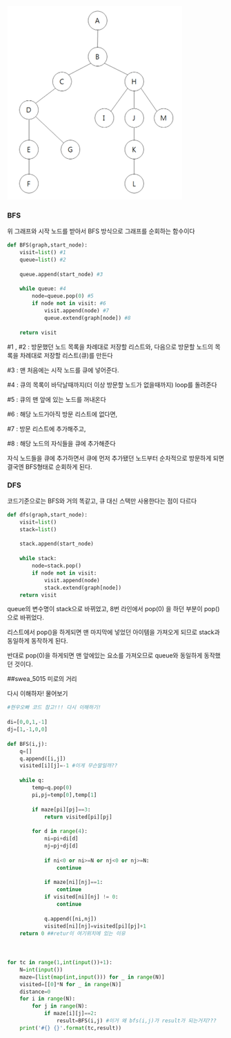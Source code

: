 ### 

![image-20200904012010419](0903_BFS.assets/image-20200904012010419.png)



### BFS

위 그래프와 시작 노드를 받아서 BFS 방식으로 그래프를 순회하는 함수이다

```python
def BFS(graph,start_node): 
    visit=list() #1
    queue=list() #2
    
    queue.append(start_node) #3
    
    while queue: #4
        node=queue.pop(0) #5
        if node not in visit: #6
            visit.append(node) #7
            queue.extend(graph[node]) #8
    
    return visit
```

#1 , #2 : 방문했던 노드 목록을 차례대로 저장할 리스트와, 다음으로 방문할 노드의 목록을 차례대로 저장할 리스트(큐)를 만든다

#3 : 맨 처음에는 시작 노드를 큐에 넣어준다.

#4 : 큐의 목록이 바닥날때까지(더 이상 방문할 노드가 없을때까지) loop를 돌려준다

#5 : 큐의 맨 앞에 있는 노드를 꺼내온다

#6 : 해당 노드가아직 방문 리스트에 없다면, 

#7 : 방문 리스트에 추가해주고,

#8 : 해당 노드의 자식들을 큐에 추가해준다



자식 노드들을 큐에 추가하면서 큐에 먼저 추가됐던 노드부터 순차적으로 방문하게 되면 결국엔 BFS형태로 순회하게 된다. 



### DFS

코드기준으로는 BFS와 거의 똑같고, 큐 대신 스택만 사용한다는 점이 다르다

```python
def dfs(graph,start_node):
    visit=list()
    stack=list()
    
    stack.append(start_node)
    
    while stack:
        node=stack.pop()
        if node not in visit:
            visit.append(node)
            stack.extend(graph[node])
    return visit
```

queue의 변수명이 stack으로 바뀌었고, 8번 라인에서 pop(0) 을 하던 부분이 pop() 으로 바뀌었다.

리스트에서 pop()을 하게되면 맨 마지막에 넣었던 아이템을 가져오게 되므로 stack과 동일하게 동작하게 된다.

반대로 pop(0)을 하게되면 맨 앞에있는 요소를 가져오므로 queue와 동일하게 동작했던 것이다.







##swea_5015 미로의 거리 

다시 이해하자! 물어보기

```python
#현우오빠 코드 참고!!! 다시 이해하기!

di=[0,0,1,-1]
dj=[1,-1,0,0]

def BFS(i,j):
    q=[]
    q.append([i,j])
    visited[i][j]=-1 #이게 무슨말일까??

    while q:
        temp=q.pop(0)
        pi,pj=temp[0],temp[1]

        if maze[pi][pj]==3:
            return visited[pi][pj]

        for d in range(4):
            ni=pi+di[d]
            nj=pj+dj[d]

            if ni<0 or ni>=N or nj<0 or nj>=N:
                continue

            if maze[ni][nj]==1:
                continue
            if visited[ni][nj] != 0:
                continue

            q.append([ni,nj])
            visited[ni][nj]=visited[pi][pj]+1
    return 0 ##retur이 여기위치에 있는 이유



for tc in range(1,int(input())+1):
    N=int(input())
    maze=[list(map(int,input())) for _ in range(N)]
    visited=[[0]*N for _ in range(N)]
    distance=0
    for i in range(N):
        for j in range(N):
            if maze[i][j]==2:
                result=BFS(i,j) #이거 왜 bfs(i,j)가 result가 되는거지???
    print('#{} {}'.format(tc,result))
```

